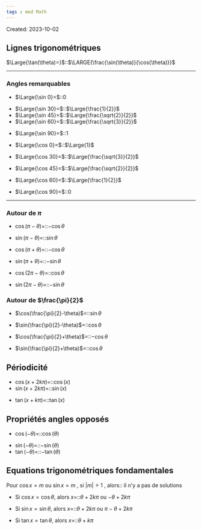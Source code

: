 ```yaml
---
tags : mod Math
---
```

Created: 2023-10-02

## Lignes trigonométriques

$\Large{\tan(\theta)=}$::$\LARGE{\frac{\sin(\theta)}{\cos(\theta)}}$
<!--SR:!2023-12-09,33,250-->

---
### Angles remarquables

- $\Large{\sin 0}=$::$0$
<!--SR:!2023-11-21,11,284-->
- $\Large{\sin 30}=$::$\Large{\frac{1}{2}}$
- $\Large{\sin 45}=$::$\Large{\frac{\sqrt{2}}{2}}$
- $\Large{\sin 60}=$::$\Large{\frac{\sqrt{3}}{2}}$
<!--SR:!2023-11-21,11,284-->
- $\Large{\sin 90}=$::$1$
<!--SR:!2023-11-23,10,284-->
- $\Large{\cos 0}=$::$\Large{1}$
<!--SR:!2023-11-21,11,284-->
- $\Large{\cos 30}=$::$\Large{\frac{\sqrt{3}}{2}}$
<!--SR:!2023-11-20,7,264-->
- $\Large{\cos 45}=$::$\Large{\frac{\sqrt{2}}{2}}$
<!--SR:!2023-11-19,9,284-->
- $\Large{\cos 60}=$::$\Large{\frac{1}{2}}$
<!--SR:!2023-11-15,2,244-->
- $\Large{\cos 90}=$::$0$
<!--SR:!2023-12-06,30,230-->

---
### Autour de $\pi$
- $\cos(\pi-\theta)$=::$-\cos\theta$
<!--SR:!2023-11-16,2,229-->
- $\sin(\pi-\theta)$=::$\sin\theta$
<!--SR:!2023-11-16,2,248-->
- $\cos(\pi+\theta)$=::$-\cos\theta$
<!--SR:!2023-11-15,5,246-->
- $\sin(\pi+\theta)$=::$-\sin\theta$
<!--SR:!2023-11-15,1,184-->
- $\cos(2\pi-\theta)$=::$\cos\theta$
<!--SR:!2023-11-15,2,224-->
- $\sin(2\pi-\theta)$=::$-\sin\theta$
<!--SR:!2023-11-15,5,246-->

### Autour de $\frac{\pi}{2}$
- $\cos(\frac{\pi}{2}-\theta)$=::$\sin\theta$
<!--SR:!2023-11-15,2,226-->
- $\sin(\frac{\pi}{2}-\theta)$=::$\cos\theta$
<!--SR:!2023-11-17,7,210-->
- $\cos(\frac{\pi}{2}+\theta)$=::$-\cos\theta$
<!--SR:!2023-11-15,1,164-->
- $\sin(\frac{\pi}{2}+\theta)$=::$\cos\theta$
<!--SR:!2023-11-17,7,210-->
## Périodicité
- $\cos(x+2k\pi)=$::$\cos(x)$
- $\sin(x+2k\pi)=$::$\sin(x)$
<!--SR:!2023-11-20,10,264-->
- $\tan(x+k\pi)=$::$\tan(x)$
<!--SR:!2023-11-16,3,269-->
## Propriétés angles opposés
- $\cos(-\theta)=$::$\cos(\theta)$
<!--SR:!2024-01-11,66,250-->
- $\sin(-\theta)=$::$-\sin(\theta)$
- $\tan(-\theta)=$::$-\tan(\theta)$
<!--SR:!2024-01-16,71,270-->
## Equations trigonométriques fondamentales
Pour $\cos x=m$ ou $\sin x=m$ , si $|m|>1$ , alors:: il n'y a pas de solutions
<!--SR:!2023-11-15,1,209-->

- Si $\cos x=\cos\theta$, alors $x=$::$\theta+2k\pi$ ou $-\theta+2k\pi$
<!--SR:!2023-11-16,6,266-->
- Si $\sin x=\sin\theta$, alors $x=$::$\theta+2k\pi$ ou $\pi-\theta+2k\pi$
<!--SR:!2023-11-15,5,244-->
- Si $\tan x=\tan\theta$, alors $x=$::$\theta+k\pi$
<!--SR:!2023-11-22,9,266-->
